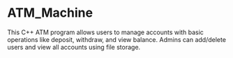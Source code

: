 # ATM_Machine
This C++ ATM program allows users to manage accounts with basic operations like deposit, withdraw, and view balance. Admins can add/delete users and view all accounts using file storage.

